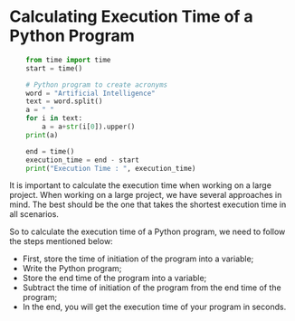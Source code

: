 # Calculating Execution Time of a Python Program

```Python
    from time import time
    start = time()

    # Python program to create acronyms
    word = "Artificial Intelligence"
    text = word.split()
    a = " "
    for i in text:
        a = a+str(i[0]).upper()
    print(a)

    end = time()
    execution_time = end - start
    print("Execution Time : ", execution_time)
```

It is important to calculate the execution time when working on a large project. When working on a large project, we have several approaches in mind. The best should be the one that takes the shortest execution time in all scenarios.

So to calculate the execution time of a Python program, we need to follow the steps mentioned below:

- First, store the time of initiation of the program into a variable;
- Write the Python program;
- Store the end time of the program into a variable;
- Subtract the time of initiation of the program from the end time of the program;
- In the end, you will get the execution time of your program in seconds.